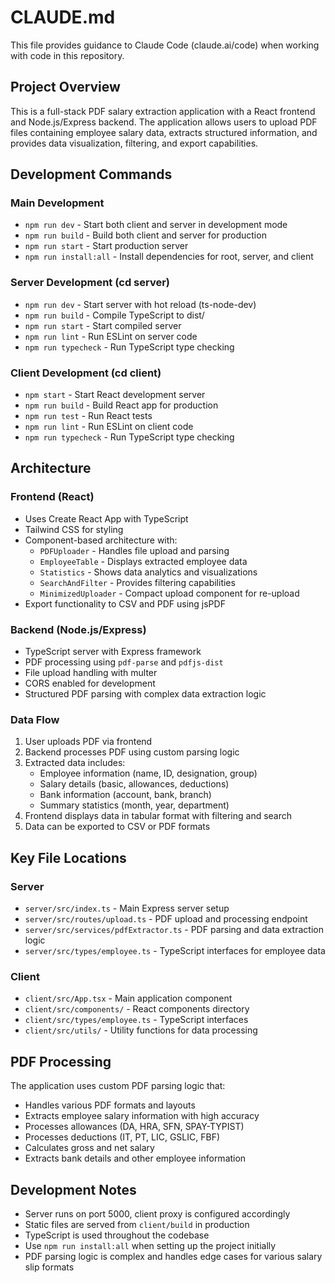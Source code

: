 # CLAUDE.md

This file provides guidance to Claude Code (claude.ai/code) when working with code in this repository.

## Project Overview

This is a full-stack PDF salary extraction application with a React frontend and Node.js/Express backend. The application allows users to upload PDF files containing employee salary data, extracts structured information, and provides data visualization, filtering, and export capabilities.

## Development Commands

### Main Development
- `npm run dev` - Start both client and server in development mode
- `npm run build` - Build both client and server for production
- `npm run start` - Start production server
- `npm run install:all` - Install dependencies for root, server, and client

### Server Development (cd server)
- `npm run dev` - Start server with hot reload (ts-node-dev)
- `npm run build` - Compile TypeScript to dist/
- `npm run start` - Start compiled server
- `npm run lint` - Run ESLint on server code
- `npm run typecheck` - Run TypeScript type checking

### Client Development (cd client)
- `npm start` - Start React development server
- `npm run build` - Build React app for production
- `npm run test` - Run React tests
- `npm run lint` - Run ESLint on client code
- `npm run typecheck` - Run TypeScript type checking

## Architecture

### Frontend (React)
- Uses Create React App with TypeScript
- Tailwind CSS for styling
- Component-based architecture with:
  - `PDFUploader` - Handles file upload and parsing
  - `EmployeeTable` - Displays extracted employee data
  - `Statistics` - Shows data analytics and visualizations
  - `SearchAndFilter` - Provides filtering capabilities
  - `MinimizedUploader` - Compact upload component for re-upload
- Export functionality to CSV and PDF using jsPDF

### Backend (Node.js/Express)
- TypeScript server with Express framework
- PDF processing using `pdf-parse` and `pdfjs-dist`
- File upload handling with multer
- CORS enabled for development
- Structured PDF parsing with complex data extraction logic

### Data Flow
1. User uploads PDF via frontend
2. Backend processes PDF using custom parsing logic
3. Extracted data includes:
   - Employee information (name, ID, designation, group)
   - Salary details (basic, allowances, deductions)
   - Bank information (account, bank, branch)
   - Summary statistics (month, year, department)
4. Frontend displays data in tabular format with filtering and search
5. Data can be exported to CSV or PDF formats

## Key File Locations

### Server
- `server/src/index.ts` - Main Express server setup
- `server/src/routes/upload.ts` - PDF upload and processing endpoint
- `server/src/services/pdfExtractor.ts` - PDF parsing and data extraction logic
- `server/src/types/employee.ts` - TypeScript interfaces for employee data

### Client
- `client/src/App.tsx` - Main application component
- `client/src/components/` - React components directory
- `client/src/types/employee.ts` - TypeScript interfaces
- `client/src/utils/` - Utility functions for data processing

## PDF Processing

The application uses custom PDF parsing logic that:
- Handles various PDF formats and layouts
- Extracts employee salary information with high accuracy
- Processes allowances (DA, HRA, SFN, SPAY-TYPIST)
- Processes deductions (IT, PT, LIC, GSLIC, FBF)
- Calculates gross and net salary
- Extracts bank details and other employee information

## Development Notes

- Server runs on port 5000, client proxy is configured accordingly
- Static files are served from `client/build` in production
- TypeScript is used throughout the codebase
- Use `npm run install:all` when setting up the project initially
- PDF parsing logic is complex and handles edge cases for various salary slip formats